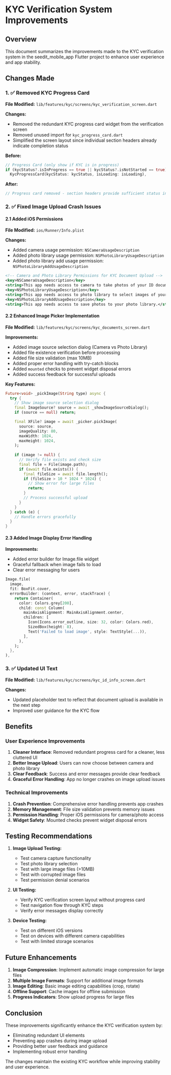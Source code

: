 # KYC Verification System Improvements

## Overview
This document summarizes the improvements made to the KYC verification system in the seedit_mobile_app Flutter project to enhance user experience and app stability.

## Changes Made

### 1. ✅ Removed KYC Progress Card

**File Modified:** `lib/features/kyc/screens/kyc_verification_screen.dart`

**Changes:**
- Removed the redundant KYC progress card widget from the verification screen
- Removed unused import for `kyc_progress_card.dart`
- Simplified the screen layout since individual section headers already indicate completion status

**Before:**
```dart
// Progress Card (only show if KYC is in progress)
if (kycStatus?.isInProgress == true || kycStatus?.isNotStarted == true)
  KycProgressCard(kycStatus: kycStatus, isLoading: isLoading),
```

**After:**
```dart
// Progress card removed - section headers provide sufficient status indication
```

### 2. ✅ Fixed Image Upload Crash Issues

#### 2.1 Added iOS Permissions

**File Modified:** `ios/Runner/Info.plist`

**Changes:**
- Added camera usage permission: `NSCameraUsageDescription`
- Added photo library usage permission: `NSPhotoLibraryUsageDescription`
- Added photo library add usage permission: `NSPhotoLibraryAddUsageDescription`

```xml
<!-- Camera and Photo Library Permissions for KYC Document Upload -->
<key>NSCameraUsageDescription</key>
<string>This app needs access to camera to take photos of your ID documents for KYC verification.</string>
<key>NSPhotoLibraryUsageDescription</key>
<string>This app needs access to photo library to select images of your ID documents for KYC verification.</string>
<key>NSPhotoLibraryAddUsageDescription</key>
<string>This app needs access to save photos to your photo library.</string>
```

#### 2.2 Enhanced Image Picker Implementation

**File Modified:** `lib/features/kyc/screens/kyc_documents_screen.dart`

**Improvements:**
- Added image source selection dialog (Camera vs Photo Library)
- Added file existence verification before processing
- Added file size validation (max 10MB)
- Added proper error handling with try-catch blocks
- Added `mounted` checks to prevent widget disposal errors
- Added success feedback for successful uploads

**Key Features:**
```dart
Future<void> _pickImage(String type) async {
  try {
    // Show image source selection dialog
    final ImageSource? source = await _showImageSourceDialog();
    if (source == null) return;

    final XFile? image = await _picker.pickImage(
      source: source,
      imageQuality: 80,
      maxWidth: 1024,
      maxHeight: 1024,
    );
    
    if (image != null) {
      // Verify file exists and check size
      final file = File(image.path);
      if (await file.exists()) {
        final fileSize = await file.length();
        if (fileSize > 10 * 1024 * 1024) {
          // Show error for large files
          return;
        }
        // Process successful upload
      }
    }
  } catch (e) {
    // Handle errors gracefully
  }
}
```

#### 2.3 Added Image Display Error Handling

**Improvements:**
- Added error builder for Image.file widget
- Graceful fallback when image fails to load
- Clear error messaging for users

```dart
Image.file(
  image,
  fit: BoxFit.cover,
  errorBuilder: (context, error, stackTrace) {
    return Container(
      color: Colors.grey[200],
      child: const Column(
        mainAxisAlignment: MainAxisAlignment.center,
        children: [
          Icon(Icons.error_outline, size: 32, color: Colors.red),
          SizedBox(height: 8),
          Text('Failed to load image', style: TextStyle(...)),
        ],
      ),
    );
  },
),
```

### 3. ✅ Updated UI Text

**File Modified:** `lib/features/kyc/screens/kyc_id_info_screen.dart`

**Changes:**
- Updated placeholder text to reflect that document upload is available in the next step
- Improved user guidance for the KYC flow

## Benefits

### User Experience Improvements
1. **Cleaner Interface**: Removed redundant progress card for a cleaner, less cluttered UI
2. **Better Image Upload**: Users can now choose between camera and photo library
3. **Clear Feedback**: Success and error messages provide clear feedback
4. **Graceful Error Handling**: App no longer crashes on image upload issues

### Technical Improvements
1. **Crash Prevention**: Comprehensive error handling prevents app crashes
2. **Memory Management**: File size validation prevents memory issues
3. **Permission Handling**: Proper iOS permissions for camera/photo access
4. **Widget Safety**: Mounted checks prevent widget disposal errors

## Testing Recommendations

1. **Image Upload Testing:**
   - Test camera capture functionality
   - Test photo library selection
   - Test with large image files (>10MB)
   - Test with corrupted image files
   - Test permission denial scenarios

2. **UI Testing:**
   - Verify KYC verification screen layout without progress card
   - Test navigation flow through KYC steps
   - Verify error messages display correctly

3. **Device Testing:**
   - Test on different iOS versions
   - Test on devices with different camera capabilities
   - Test with limited storage scenarios

## Future Enhancements

1. **Image Compression**: Implement automatic image compression for large files
2. **Multiple Image Formats**: Support for additional image formats
3. **Image Editing**: Basic image editing capabilities (crop, rotate)
4. **Offline Support**: Cache images for offline submission
5. **Progress Indicators**: Show upload progress for large files

## Conclusion

These improvements significantly enhance the KYC verification system by:
- Eliminating redundant UI elements
- Preventing app crashes during image upload
- Providing better user feedback and guidance
- Implementing robust error handling

The changes maintain the existing KYC workflow while improving stability and user experience.
